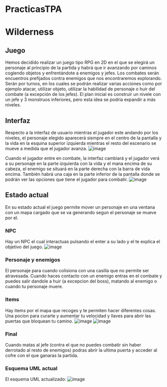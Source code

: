# PracticasTPA
# Wilderness
## Juego
Hemos decidido realizar un juego tipo RPG en 2D en el que se elegirá un personaje al principio de la partida y habrá que ir avanzando por caminos cogiendo objetos y enfrentándote a enemigos y jefes.
Los combates serán encuentros prefijados contra enemigos que nos encontraremos explorando. Serán por turnos, en los cuales se podrán realizar varias acciones como por ejemplo atacar, utilizar objeto, utilizar la habilidad de personaje o huir del combate (a excepción de los jefes).
El plan inicial es construir un nivele con un jefe y 3 monstruos inferiores, pero esta idea se podría expandir a más niveles.
## Interfaz
Respecto a la interfaz de usuario mientras el jugador este andando por los niveles, el personaje elegido aparecerá siempre en el centro de la pantalla y la vida en la esquina superior izquierda mientras el resto del escenario se mueve a medida que el jugador avanza.
![image](https://github.com/GuillermoHerranzV/PracticasTPA/assets/149266597/94075291-1a0c-466a-977e-9d4f667ed5c1)

Cuando el jugador entre en combate, la interfaz cambiará y el jugador verá a su personaje en la parte izquierda con la vida y el mana encima de su cabeza, el enemigo se situará en la parte derecha con la barra de vida encima. También habrá una caja en la parte inferior de la pantalla donde se podrán ver las opciones que tiene el jugador para combatir.
![image](https://github.com/GuillermoHerranzV/PracticasTPA/assets/149266597/c9845c24-e1c4-4b56-b5ef-d7cfcfbf1318)

## Estado actual
En su estado actual el juego permite mover un personaje en una ventana con un mapa cargado que se va generando segun el personaje se mueve por el.

### NPC
Hay un NPC el cual interactuas pulsando el enter a su lado y el te explica el objetivo del juego.
![image](https://github.com/GuillermoHerranzV/PracticasTPA/assets/149266597/9c23d7c6-50fa-4c4c-8dec-45a084c34d45)

### Personaje y enemigos
El personaje para cuando colisiona con una casilla que no permite ser atravesada.
Cuando haces contacto con un enemigo entras en el combate y puedes salir dandole a huir (a excepcion del boss), matando al enemigo o cuando tu personaje muere.

### Items
Hay items por el mapa que recoges y te permiten hacer diferentes cosas. Una pocion para curarte y aumentar tu velocidad y llaves para abrir las puertas que bloquean tu camino.
![image](https://github.com/GuillermoHerranzV/PracticasTPA/assets/149266597/40e2f719-f992-4be4-b1df-4895c090f833)
![image](https://github.com/GuillermoHerranzV/PracticasTPA/assets/149266597/0ddecf8f-e38b-4d64-ab57-44a847de4d46)

### Final
Cuando matas al jefe (contra el que no puedes combatir sin haber derrotado al resto de enemigos) podras abrir la ultima puerta y acceder al cofre con el que ganaras la partida.

### Esquema UML actual
El esquema UML actualizado:
![image](https://github.com/GuillermoHerranzV/PracticasTPA/assets/149266597/5670ba03-3987-4fae-84b1-ad8dfccf2e79)


